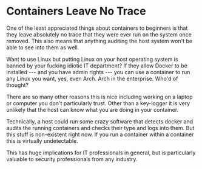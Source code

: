 # Containers Leave No Trace

One of the least appreciated things about containers to beginners is
that they leave absolutely no trace that they were ever run on the
system once removed. This also means that anything auditing the host
system won't be able to see into them as well.

Want to use Linux but putting Linux on your host operating system is
banned by your fucking idiotic IT department? If they allow Docker to be
installed --- and you have admin rights --- you can use a container to
run any Linux you want, yes, even Arch. Arch in the enterprise. Who'd of
thought?

There are so many other reasons this is nice including working on a
laptop or computer you don't particularly trust. Other than a key-logger
it is very unlikely that the host can know what you are doing in your
container.

Technically, a host could run some crazy software that detects docker
and audits the running containers and checks their type and logs into
them. But this stuff is non-existent right now. If you run a container
within a container this is virtually undetectable.

This has huge implications for IT professionals in general, but is
particularly valuable to security professionals from any industry.
